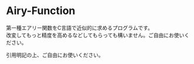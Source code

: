 # Airy-Function

第一種エアリー関数をC言語で近似的に求めるプログラムです。    
改変してもっと精度を高めるなどしてもらっても構いません。ご自由にお使いください。    

引用明記の上、ご自由にお使いください。
